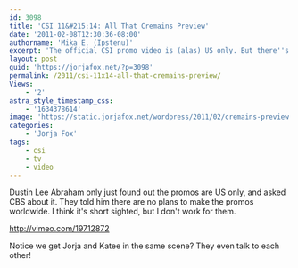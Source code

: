 ```yaml
---
id: 3098
title: 'CSI 11&#215;14: All That Cremains Preview'
date: '2011-02-08T12:30:36-08:00'
authorname: 'Mika E. (Ipstenu)'
excerpt: 'The official CSI promo video is (alas) US only. But there''s Jorja and Katee together!'
layout: post
guid: 'https://jorjafox.net/?p=3098'
permalink: /2011/csi-11x14-all-that-cremains-preview/
Views:
    - '2'
astra_style_timestamp_css:
    - '1634378614'
image: 'https://static.jorjafox.net/wordpress/2011/02/cremains-preview.jpg'
categories:
    - 'Jorja Fox'
tags:
    - csi
    - tv
    - video
---
```


Dustin Lee Abraham only just found out the promos are US only, and asked CBS about it. They told him there are no plans to make the promos worldwide.  I think it's short sighted, but I don't work for them.

http://vimeo.com/19712872

Notice we get Jorja and Katee in the same scene?  They even talk to each other!
